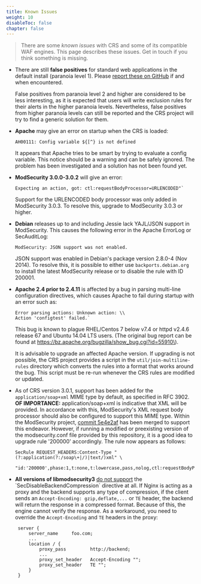 ```yaml
---
title: Known Issues
weight: 10
disableToc: false
chapter: false
---
```


> There are some *known issues* with CRS and some of its compatible WAF engines. This page describes these issues. Get in touch if you think something is missing.

- There are still **false positives** for standard web applications in the default install (paranoia level 1). Please [report these on GitHub](https://github.com/coreruleset/coreruleset/issues/new/choose) if and when encountered.

  False positives from paranoia level 2 and higher are considered to be less interesting, as it is expected that users will write exclusion rules for their alerts in the higher paranoia levels. Nevertheless, false positives from higher paranoia levels can still be reported and the CRS project will try to find a generic solution for them.

- **Apache** may give an error on startup when the CRS is loaded:

  ```
  AH00111: Config variable ${[^} is not defined
  ```

  It appears that Apache tries to be smart by trying to evaluate a config variable. This notice should be a warning and can be safely ignored. The problem has been investigated and a solution has not been found yet.

- **ModSecurity 3.0.0-3.0.2** will give an error:

  ```
  Expecting an action, got: ctl:requestBodyProcessor=URLENCODED"`
  ```

  Support for the URLENCODED body processor was only added in ModSecurity 3.0.3. To resolve this, upgrade to ModSecurity 3.0.3 or higher.

- **Debian** releases up to and including Jessie lack YAJL/JSON support in ModSecurity. This causes the following error in the Apache ErrorLog or SecAuditLog:

  ```
  ModSecurity: JSON support was not enabled.
  ```

  JSON support was enabled in Debian's package version 2.8.0-4 (Nov 2014). To resolve this, it is possible to either use `backports.debian.org` to install the latest ModSecurity
  release or to disable the rule with ID 200001.

- **Apache 2.4 prior to 2.4.11** is affected by a bug in parsing multi-line configuration directives, which causes Apache to fail during startup with an error such as:

  ```plaintext
  Error parsing actions: Unknown action: \\
  Action 'configtest' failed.`
  ```

  This bug is known to plague RHEL/Centos 7 below v7.4 or httpd v2.4.6 release 67 and Ubuntu 14.04 LTS users. (The original bug report can be found at https://bz.apache.org/bugzilla/show_bug.cgi?id=55910\).

  It is advisable to upgrade an affected Apache version. If upgrading is not possible, the CRS project provides a script in the `util/join-multiline-rules` directory which converts the rules into a format that works around the bug. This script must be re-run whenever the CRS rules are modified or updated.

- As of CRS version 3.0.1, support has been added for the `application/soap+xml` MIME type by default, as specified in RFC 3902. **OF IMPORTANCE:** application/soap+xml is indicative that XML will be provided. In accordance with this, ModSecurity's XML request body processor should also be configured to support this MIME type. Within the ModSecurity project, [commit 5e4e2af](https://github.com/SpiderLabs/ModSecurity/commit/5e4e2af7a6f07854fee6ed36ef4a381d4e03960e) has been merged to support this endeavor. However, if running a modified or preexisting version of the modsecurity.conf file provided by this repository, it is a good idea to upgrade rule '200000' accordingly. The rule now appears as follows:

  ```
  SecRule REQUEST_HEADERS:Content-Type "(?:application(?:/soap\+|/)|text/)xml" \
    "id:'200000',phase:1,t:none,t:lowercase,pass,nolog,ctl:requestBodyProcessor=XML"
  ```
- **All versions of libmodsecurity3** [do not support](https://github.com/SpiderLabs/ModSecurity/wiki/Reference-Manual-(v3.x)#secdisablebackendcompression) the `SecDisableBackendCompression` directive at all. 
If Nginx is acting as a proxy and the backend supports any type of compression, if the client sends an `Accept-Encoding: gzip,deflate,...` or `TE` header, the backend will return the response in a compressed format. Because of this, the engine cannot verify the response. As a workaround, you need to override the `Accept-Encoding` and `TE` headers in the proxy:

   ```
    server {
        server_name     foo.com;
        ...
        location / {
            proxy_pass         http://backend;
            ...
            proxy_set_header   Accept-Encoding "";
            proxy_set_header   TE "";
        }
    }
   ```
